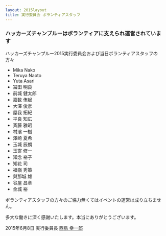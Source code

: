 ```yaml
---
layout: 2015layout
title: 実行委員会 ボランティアスタッフ
---
```



### ハッカーズチャンプルーはボランティアに支えられ運営されています


ハッカーズチャンプルー2015実行委員会および当日ボランティアスタッフの方々

* Mika Nako
* Teruya Naoto
* Yuta Asari
* 冨田 明良
* 前城 健太郎
* 嘉数 侑起
* 大澤 俊彦
* 屋我 拓紀
* 平良 知広
* 斉藤 雅昭
* 村濱 一樹
* 澤崎 夏希
* 玉城 辰朗
* 玉寄 修一
* 知念 裕子
* 知花 司
* 福嶺 秀策
* 與那城 雄
* 谷屋 昌章
* 金城 裕


ボランティアスタッフの方々のご協力無くてはイベントの運営は成り立ちません。

多大な働きに深く感謝いたします。本当にありがとうございます。

2015年6月8日 実行委員長 [西島 幸一郎](https://www.facebook.com/nishijima.koichiro)
